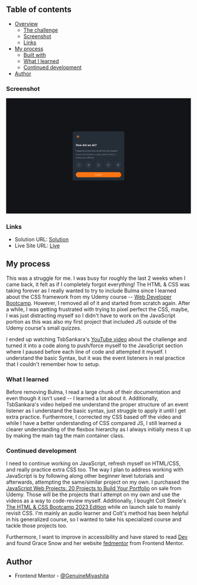 ## Table of contents

- [Overview](#overview)
  - [The challenge](#the-challenge)
  - [Screenshot](#screenshot)
  - [Links](#links)
- [My process](#my-process)
  - [Built with](#built-with)
  - [What I learned](#what-i-learned)
  - [Continued development](#continued-development)
- [Author](#author)

### Screenshot

![](./images/Final.png)

### Links

- Solution URL: [Solution](https://www.frontendmentor.io/solutions/qr-code-component-CdsTxIFAbA)
- Live Site URL: [Live](https://genuinemiyashita.github.io/Interactive-rating-component/)

## My process

This was a struggle for me. I was busy for roughly the last 2 weeks when I came back, it felt as if I completely forgot everything! The HTML & CSS was taking forever as I really wanted to try to include Bulma since I learned about the CSS framework from my Udemy course -- [Web Developer Bootcamp](https://www.udemy.com/course/the-web-developer-bootcamp/). However, I removed all of it and started from scratch again. After a while, I was getting frustrated with trying to pixel perfect the CSS, maybe, I was just distracting myself so I didn't have to work on the JavaScript portion as this was also my first project that included JS outside of the Udemy course's small quizzes.

I ended up watching TsbSankara's [YouTube video](https://www.youtube.com/watch?v=cQnUopEeZgw) about the challenge and turned it into a code along to push/force myself to the JavaScript section where I paused before each line of code and attempted it myself. I understand the basic Syntax, but it was the event listeners in real practice that I couldn't remember how to setup.

### What I learned

Before removing Bulma, I read a large chunk of their documentation and even though it isn't used -- I learned a lot about it. Additionally, TsbSankara's video helped me understand the proper structure of an event listener as I understand the basic syntax, just struggle to apply it until I get extra practice. Furthermore, I corrected my CSS based off the video and while I have a better understanding of CSS compared JS, I still learned a clearer understanding of the flexbox hierarchy as I always initially mess it up by making the main tag the main container class.

### Continued development

I need to continue working on JavaScript, refresh myself on HTML/CSS, and really practice extra CSS too. The way I plan to address working with JavaScript is by following along other beginner level tutorials and afterwards, attempting the same/similar project on my own. I purchased the [JavaScript Web Projects: 20 Projects to Build Your Portfolio](https://www.udemy.com/course/javascript-web-projects-to-build-your-portfolio-resume/) on sale from Udemy. Those will be the projects that I attempt on my own and use the videos as a way to code-review myself. Additionally, I bought Colt Steele's [The HTML & CSS Bootcamp 2023 Edition](https://www.udemy.com/course/html-and-css-bootcamp/) while on launch sale to mainly revisit CSS. I'm mainly an audio learner and Colt's method has been helpful in his generalized course, so I wanted to take his specialized course and tackle those projects too.

Furthermore, I want to improve in accessibility and have stared to read [Dev](dev.to) and found Grace Snow and her website [fedmentor](fedmentor.dev) from Frontend Mentor.

## Author

- Frontend Mentor - [@GenuineMiyashita](https://www.frontendmentor.io/profile/GenuineMiyashita)

